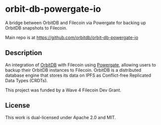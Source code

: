 # orbit-db-powergate-io

A bridge between OrbitDB and Filecoin via Powergate for backing up OrbitDB snapshots to Filecoin.


Main repo is at https://github.com/orbitdb/orbit-db-powergate-io

## Description

An integration of [OrbitDB](https://orbitdb.org/) with Filecoin using [Powergate](https://github.com/textileio/powergate/), allowing users to backup their OrbitDB instances to Filecoin. OrbitDB is a distributed database engine that stores its data on IPFS as Conflict-free Replicated Data Types (CRDTs).

This project was funded by a Wave 4 Filecoin Dev Grant.

## License

This work is dual-licensed under Apache 2.0 and MIT.

